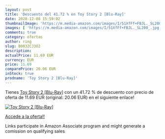 ```yaml
---
layout: post
title: 'Descuento del 41.72 % en Toy Story 2 [Blu-Ray]'
date: 2020-12-08 15:59:02
thumbnailImage: 'https://m.media-amazon.com/images/I/51XfFf+FBJL._SL200_.jpg'
images: [ 'https://m.media-amazon.com/images/I/51XfFf+FBJL._SL200_.jpg' ]
comments: true
category: ofertas
author: ring
slug: B0032CJ3O2
description:
actualPrice: 11.69 EUR
currency: EUR
price: 11.69
comparePrice: 20.06 EUR
inStock: true
prodname: 'Toy Story 2 [Blu-Ray]'
---
```


Tienes [Toy Story 2 [Blu-Ray]](https://www.amazon.fr/dp/B0032CJ3O2/?tag=tolees0d-21) con un 41.72 % de descuento con precio de oferta de 11.69 EUR (original: 20.06 EUR) en el siguiente enlace!

[![Toy Story 2 [Blu-Ray]](https://m.media-amazon.com/images/I/51XfFf+FBJL._SL200_.jpg)](https://www.amazon.fr/dp/B0032CJ3O2/?tag=tolees0d-21)

[Accede a la oferta!!](https://www.amazon.fr/dp/B0032CJ3O2/?tag=tolees0d-21)

Links participate in Amazon Associate program and might generate a comission on qualifying sales


